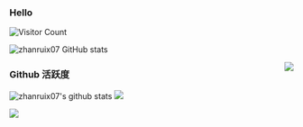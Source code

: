 ### Hello

![Visitor Count](https://profile-counter.glitch.me/zhanruix07/count.svg)

![zhanruix07 GitHub stats](https://github-readme-stats.vercel.app/api?username=zhanruix07&show_icons=true&theme=radical)






<!--
**zhanruix07/zhanruix07** is a ✨ _special_ ✨ repository because its `README.md` (this file) appears on your GitHub profile.

Here are some ideas to get you started:

- 🔭 I’m currently working on ...
- 🌱 I’m currently learning ...
- 👯 I’m looking to collaborate on ...
- 🤔 I’m looking for help with ...
- 💬 Ask me about ...
- 📫 How to reach me: ...
- 😄 Pronouns: ...
- ⚡ Fun fact: ...
-->

<img align="right" src="https://count.getloli.com/get/@:zhanruix07?theme=rule34">


### Github 活跃度
![zhanruix07's github stats](https://github-readme-stats.vercel.app/api?username=zhanruix07&show_icons=true&theme=vue)
[![](https://activity-graph.herokuapp.com/graph?username=zhanruix07&theme=dracula)](https://github.com/ashutosh00710/github-readme-activity-graph)



![](https://github-readme-stats.vercel.app/api/top-langs/?username=zhanruix07&layout=compact&langs_count=6)

